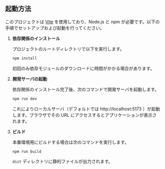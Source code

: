 ## 起動方法

このプロジェクトは [Vite](https://vitejs.dev/) を使用しており、Node.js と npm が必要です。以下の手順でセットアップおよび起動を行ってください。

1. **依存関係のインストール**

   プロジェクトのルートディレクトリで以下を実行します。

   ```bash
   npm install
   ```

   初回のみ依存モジュールのダウンロードに時間がかかる場合があります。

2. **開発サーバの起動**

   依存関係のインストール完了後、次のコマンドで開発サーバを起動します。

   ```bash
   npm run dev
   ```

   これによりローカルサーバ（デフォルトでは http://localhost:5173 ）が起動します。ブラウザでその URL にアクセスするとアプリケーションが表示されます。

3. **ビルド**

   本番環境用にビルドする場合は次のコマンドを実行します。

   ```bash
   npm run build
   ```

   `dist` ディレクトリに静的ファイルが出力されます。
